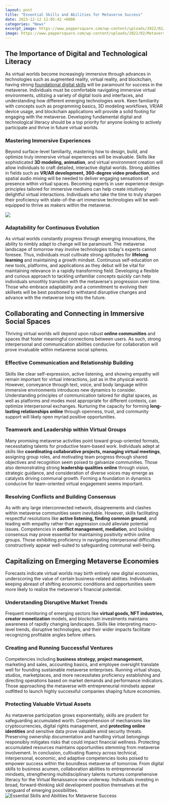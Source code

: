 ```yaml
---
layout: post
title: "Essential Skills and Abilities for Metaverse Success"
date: 2023-12-12 12:05:42 +0000
categories: "News"
excerpt_image: https://www.peppersquare.com/wp-content/uploads/2022/02/Metaverse-Blog@2x-2.jpg
image: https://www.peppersquare.com/wp-content/uploads/2022/02/Metaverse-Blog@2x-2.jpg
---
```


## The Importance of Digital and Technological Literacy
As virtual worlds become increasingly immersive through advances in technologies such as augmented reality, virtual reality, and blockchain, having strong [foundational digital skills](https://store.fi.io.vn/chihuahuas-is-my-valentine-funny-valentines-day-heart-dog-172-chihuahua-dog) will be paramount for success in the metaverse. Individuals must be comfortable navigating immersive virtual environments, utilizing a variety of digital tools and interfaces, and understanding how different emerging technologies work. Keen familiarity with concepts such as programming basics, 3D modeling workflows, VR/AR device usage, and blockchain applications will provide a solid footing for engaging with the metaverse. Developing fundamental digital and technological literacy should be a top priority for anyone looking to actively participate and thrive in future virtual worlds. 
### Mastering Immersive Experiences  
Beyond surface-level familiarity, mastering how to design, build, and optimize truly immersive virtual experiences will be invaluable. Skills like sophisticated **3D modeling, animation**, and virtual environment creation will allow individuals to craft detailed, interactive digital worlds. Strong abilities in fields such as **VR/AR development, 360-degree video production**, and spatial audio mixing will be needed to deliver engaging sensations of presence within virtual spaces. Becoming experts in user experience design principles tailored for immersive mediums can help create intuitively delightful virtual interactions. Individuals who take the time to truly sharpen their proficiency with state-of-the-art immersive technologies will be well-equipped to thrive as makers within the metaverse.

![](https://www.skillsuccess.com/wp-content/uploads/2022/06/know-metaverse-essentials-2.jpg)
### Adaptability for Continuous Evolution
As virtual worlds constantly progress through emerging innovations, the ability to nimbly adapt to change will be paramount. The metaverse landscape of tomorrow may involve technologies today's experts cannot foresee. Thus, individuals must cultivate strong aptitudes for **lifelong learning** and maintaining a growth mindset. Continuous self-education on new tools, platforms, and applications as they debut will be vital for maintaining relevance in a rapidly transforming field. Developing a flexible and curious approach to tackling unfamiliar concepts quickly can help individuals smoothly transition with the metaverse's progression over time. Those who embrace adaptability and a commitment to evolving their skillsets will be best positioned to withstand disruptive changes and advance with the metaverse long into the future.
## Collaborating and Connecting in Immersive Social Spaces  
Thriving virtual worlds will depend upon robust **online communities** and spaces that foster meaningful connections between users. As such, strong interpersonal and communication abilities conducive for collaboration will prove invaluable within metaverse social spheres.
### Effective Communication and Relationship Building
Skills like clear self-expression, active listening, and showing empathy will remain important for virtual interactions, just as in the physical world. However, conveyance through text, voice, and body language within immersive environments introduces new dynamics to consider. Understanding principles of communication tailored for digital spaces, as well as platforms and modes most appropriate for different contexts, can optimize interpersonal exchanges. Nurturing the capacity for forming **long-lasting relationships online** through openness, trust, and community support will likely open myriad positive opportunities.
### Teamwork and Leadership within Virtual Groups 
Many promising metaverse activities point toward group-oriented formats, necessitating talents for productive team-based work. Individuals adept at skills like **coordinating collaborative projects, managing virtual meetings**, assigning group roles, and motivating team progress through shared objectives and recognition seem poised to galvanize communities. Those also demonstrating strong **leadership qualities online** through vision, strategic guidance, and consideration of diverse voices may emerge as catalysts driving communal growth. Forming a foundation in dynamics conducive for team-oriented virtual engagement seems important.
### Resolving Conflicts and Building Consensus
As with any large interconnected network, disagreements and clashes within metaverse communities seem inevitable. However, skills facilitating respectful resolutions like **active listening, finding common ground**, and leading with empathy rather than aggression could alleviate potential issues. Competencies in **conflict management, mediation**, and building consensus may prove essential for maintaining positivity within online groups. Those exhibiting proficiency in navigating interpersonal difficulties constructively appear well-suited to safeguarding communal well-being.
## Capitalizing on Emerging Metaverse Economies
Forecasts indicate virtual worlds may birth entirely new digital economies, underscoring the value of certain business-related abilities. Individuals keeping abreast of shifting economic conditions and opportunities seem more likely to realize the metaverse's financial potential.
### Understanding Disruptive Market Trends  
Frequent monitoring of emerging sectors like **virtual goods, NFT industries, creator monetization** models, and blockchain investments maintains awareness of rapidly changing landscapes. Skills like interpreting macro-level trends, disruptive technologies, and their wider impacts facilitate recognizing profitable angles before others.
### Creating and Running Successful Ventures
Competencies including **business strategy, project management**, marketing and sales, accounting basics, and employee oversight translate well for founding sustainable metaverse enterprises. Running virtual shops, studios, marketplaces, and more necessitates proficiency establishing and directing operations based on market demands and performance indicators. Those approaching the metaverse with entrepreneurial mindsets appear outfitted to launch highly successful companies shaping future economies. 
### Protecting Valuable Virtual Assets  
As metaverse participation grows exponentially, skills are prudent for safeguarding accumulated worth. Comprehension of mechanisms like cryptocurrencies, digital rights management, and **protecting online identities** and sensitive data prove valuable amid security threats. Preserving ownership documentation and handling virtual belongings responsibly mitigates risks that could impact financial wellness. Protecting accumulated resources maintains opportunities stemming from metaverse involvement.
In conclusion, cultivating fluency across technical, interpersonal, economic, and adaptive competencies looks poised to empower success within the boundless metaverse of tomorrow. From digital skills to business acumen, collaboration abilities to entrepreneurial mindsets, strengthening multidisciplinary talents nurtures comprehensive literacy for the Virtual Renaissance now underway. Individuals investing in broad, forward-thinking skill development position themselves at the vanguard of emerging possibilities.
![Essential Skills and Abilities for Metaverse Success](https://www.peppersquare.com/wp-content/uploads/2022/02/Metaverse-Blog@2x-2.jpg)